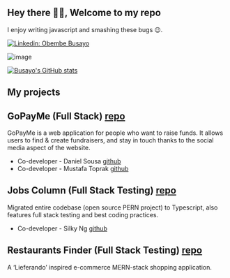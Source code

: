 ## Hey there 👋🏽, Welcome to my repo

I enjoy writing javascript and smashing these bugs 😉. 

[![Linkedin: Obembe Busayo](https://img.shields.io/badge/-Obembe_Busayo-blue?style=flat-square&logo=Linkedin&logoColor=white&link=https://www.linkedin.com/in/obembe-busayo/)](https://www.linkedin.com/in/obembe-busayo/)


![image](https://github-readme-stats.vercel.app/api/top-langs/?username=damayor12&hide=jupyter%20notebook&layout=compact&langs_count=8&hide_border=true&title_color=000000&icon_color=000000&text_color=000000&bg_color=ffffff)


[![Busayo's GitHub stats](https://github-readme-stats.vercel.app/api?username=damayor12&count_private=true&show_icons=true&theme=dark)](https://github.com/anuraghazra/github-readme-stats)


## My projects

## GoPayMe (Full Stack) [repo](https://github.com/mustafakemaltoprak/GoPayMe)

GoPayMe is a web application for people who want to raise funds. It allows users to find & create fundraisers, and stay in touch thanks to the social media aspect of the website.

- Co-developer -  Daniel Sousa [github](https://github.com/d4-1601)
- Co-developer -  Mustafa Toprak [github](https://github.com/mustafakemaltoprak)



## Jobs Column (Full Stack Testing) [repo](https://github.com/silkster87/Job-COLumn)
Migrated entire codebase (open source PERN project) to Typescript, also features full stack testing and best coding practices.

- Co-developer -  Silky Ng [github](https://github.com/silkster87)


## Restaurants Finder (Full Stack Testing) [repo](https://github.com/damayor12/Restaurants_finder)
A ‘Lieferando’ inspired e-commerce MERN-stack shopping application. 



